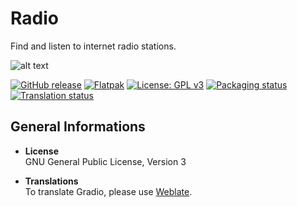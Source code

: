 # Radio
Find and listen to internet radio stations.

![alt text](https://gitlab.gnome.org/haecker-felix/Radio/raw/rust_port/data/icons/hicolor/scalable/apps/de.haeckerfelix.Gradio.svg "Logo")

[![GitHub release](https://img.shields.io/github/release/haecker-felix/gradio.svg)](https://github.com/haecker-felix/gradio/releases/)
[![Flatpak](
https://img.shields.io/badge/flatpak-download-brightgreen.svg)](https://flathub.org/repo/appstream/de.haeckerfelix.gradio.flatpakref)
[![License: GPL v3](https://img.shields.io/badge/License-GPL%20v3-blue.svg)](https://www.gnu.org/licenses/gpl-3.0)
[![Packaging status](https://repology.org/badge/tiny-repos/gradio.svg)](https://repology.org/metapackage/gradio)
[![Translation status](https://hosted.weblate.org/widgets/gradio/-/svg-badge.svg)](https://hosted.weblate.org/engage/gradio/?utm_source=widget)

## General Informations

* **License**  
GNU General Public License, Version 3

* **Translations**  
To translate Gradio, please use [Weblate](https://hosted.weblate.org/engage/gradio/).
